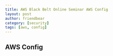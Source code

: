 ```yaml
---
title: AWS Black Belt Online Seminar AWS Config
layout: post
author: friendbear
category: [security]
tags: [aws, config]
---
```


## AWS Config 

